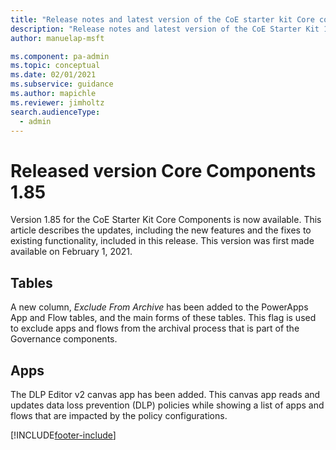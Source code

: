 ```yaml
---
title: "Release notes and latest version of the CoE starter kit Core components 1.85 | MicrosoftDocs"
description: "Release notes and latest version of the CoE Starter Kit 1.85."
author: manuelap-msft

ms.component: pa-admin
ms.topic: conceptual
ms.date: 02/01/2021
ms.subservice: guidance
ms.author: mapichle
ms.reviewer: jimholtz
search.audienceType: 
  - admin
---
```


# Released version Core Components 1.85

Version 1.85 for the CoE Starter Kit Core Components is now available. This article describes the updates, including the new features and the fixes to existing functionality, included in this release. This version was first made available on February 1, 2021.

## Tables

A new column, *Exclude From Archive* has been added to the PowerApps App and Flow tables, and the main forms of these tables. This flag is used to exclude apps and flows from the archival process that is part of the Governance components.

## Apps

The DLP Editor v2 canvas app has been added. This canvas app reads and updates data loss prevention (DLP) policies while showing a list of apps and flows that are impacted by the policy configurations.


[!INCLUDE[footer-include](../../../includes/footer-banner.md)]
